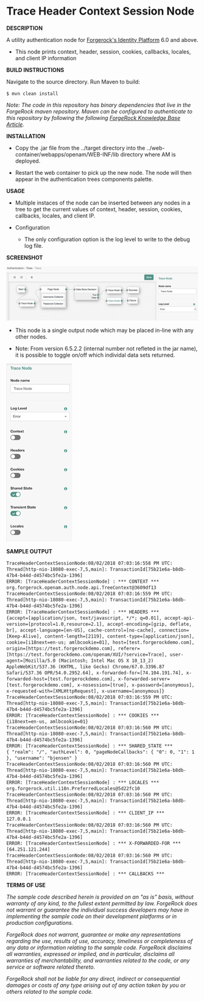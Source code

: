 <!--
 * The contents of this file are subject to the terms of the Common Development and
 * Distribution License (the License). You may not use this file except in compliance with the
 * License.
 *
 * You can obtain a copy of the License at legal/CDDLv1.0.txt. See the License for the
 * specific language governing permission and limitations under the License.
 *
 * When distributing Covered Software, include this CDDL Header Notice in each file and include
 * the License file at legal/CDDLv1.0.txt. If applicable, add the following below the CDDL
 * Header, with the fields enclosed by brackets [] replaced by your own identifying
 * information: "Portions copyright [year] [name of copyright owner]".
 *
 * Copyright ${data.get('yyyy')} ForgeRock AS.
-->
# Trace Header Context Session Node

**DESCRIPTION**

A utility authentication node for [Forgerock's Identity Platform](https://www.forgerock.com/platform/) 6.0 and above.

+ This node prints context, header, session, cookies, callbacks, locales, and client IP information

**BUILD INSTRUCTIONS**

Navigate to the source directory.  Run Maven to build:

    $ mvn clean install

*Note: The code in this repository has binary dependencies that live in the ForgeRock maven repository. Maven can be configured to authenticate to this repository by following the following [ForgeRock Knowledge Base Article](https://backstage.forgerock.com/knowledge/kb/article/a74096897).*

**INSTALLATION**

+ Copy the .jar file from the ../target directory into the ../web-container/webapps/openam/WEB-INF/lib directory where AM is deployed.

+ Restart the web container to pick up the new node.  The node will then appear in the authentication trees components palette.


**USAGE**

+ Multiple instaces of the node can be inserted between any nodes in a tree to get the current values of context, header, session, cookies, callbacks, locales, and client IP.

+ Configuration 
    + The only configuration option is the log level to write to the debug log file.

**SCREENSHOT**

![ScreenShot](./TraceHeaderContextSessionNode.png)

+ This node is a single output node which may be placed in-line with any other nodes. 

+ Note: From version 6.5.2.2 (internal number not refleted in the jar name), it is possible to toggle on/off which individal data sets returned.

![NodeOptions](./TraceHeaderContextSessionNode-Toggle.png)

**SAMPLE OUTPUT**

    TraceHeaderContextSessionNode:08/02/2018 07:03:16:558 PM UTC: Thread[http-nio-18080-exec-7,5,main]: TransactionId[75b21e6a-b8db-47b4-b44d-d4574bc5fe2a-1396]
    ERROR: [TraceHeaderContextSessionNode] : *** CONTEXT ***
    org.forgerock.openam.auth.node.api.TreeContext@3609df13
    TraceHeaderContextSessionNode:08/02/2018 07:03:16:559 PM UTC: Thread[http-nio-18080-exec-7,5,main]: TransactionId[75b21e6a-b8db-47b4-b44d-d4574bc5fe2a-1396]
    ERROR: [TraceHeaderContextSessionNode] : *** HEADERS ***
    {accept=[application/json, text/javascript, */*; q=0.01], accept-api-version=[protocol=1.0,resource=2.1], accept-encoding=[gzip, deflate, br], accept-language=[en-US], cache-control=[no-cache], connection=[Keep-Alive], content-length=[2119], content-type=[application/json], cookie=[i18next=en-us; amlbcookie=01], host=[test.forgerockdemo.com], origin=[https://test.forgerockdemo.com], referer=[https://test.forgerockdemo.com/openam/XUI/?service=Trace], user-agent=[Mozilla/5.0 (Macintosh; Intel Mac OS X 10_13_2) AppleWebKit/537.36 (KHTML, like Gecko) Chrome/67.0.3396.87 Safari/537.36 OPR/54.0.2952.64], x-forwarded-for=[74.104.191.74], x-forwarded-host=[test.forgerockdemo.com], x-forwarded-server=[test.forgerockdemo.com], x-nosession=[true], x-password=[anonymous], x-requested-with=[XMLHttpRequest], x-username=[anonymous]}
    TraceHeaderContextSessionNode:08/02/2018 07:03:16:559 PM UTC: Thread[http-nio-18080-exec-7,5,main]: TransactionId[75b21e6a-b8db-47b4-b44d-d4574bc5fe2a-1396]
    ERROR: [TraceHeaderContextSessionNode] : *** COOKIES ***
    {i18next=en-us, amlbcookie=01}
    TraceHeaderContextSessionNode:08/02/2018 07:03:16:560 PM UTC: Thread[http-nio-18080-exec-7,5,main]: TransactionId[75b21e6a-b8db-47b4-b44d-d4574bc5fe2a-1396]
    ERROR: [TraceHeaderContextSessionNode] : *** SHARED_STATE ***
    { "realm": "/", "authLevel": 0, "pageNodeCallbacks": { "0": 0, "1": 1 }, "username": "bjensen" }
    TraceHeaderContextSessionNode:08/02/2018 07:03:16:560 PM UTC: Thread[http-nio-18080-exec-7,5,main]: TransactionId[75b21e6a-b8db-47b4-b44d-d4574bc5fe2a-1396]
    ERROR: [TraceHeaderContextSessionNode] : *** LOCALES ***
    org.forgerock.util.i18n.PreferredLocales@5d22fc10
    TraceHeaderContextSessionNode:08/02/2018 07:03:16:560 PM UTC: Thread[http-nio-18080-exec-7,5,main]: TransactionId[75b21e6a-b8db-47b4-b44d-d4574bc5fe2a-1396]
    ERROR: [TraceHeaderContextSessionNode] : *** CLIENT_IP ***
    127.0.0.1
    TraceHeaderContextSessionNode:08/02/2018 07:03:16:560 PM UTC: Thread[http-nio-18080-exec-7,5,main]: TransactionId[75b21e6a-b8db-47b4-b44d-d4574bc5fe2a-1396]
    ERROR: [TraceHeaderContextSessionNode] : *** X-FORWARDED-FOR ***
    [64.251.121.244]
    TraceHeaderContextSessionNode:08/02/2018 07:03:16:560 PM UTC: Thread[http-nio-18080-exec-7,5,main]: TransactionId[75b21e6a-b8db-47b4-b44d-d4574bc5fe2a-1396]
    ERROR: [TraceHeaderContextSessionNode] : *** CALLBACKS ***
        
        
**TERMS OF USE**

*The sample code described herein is provided on an "as is" basis, without warranty of any kind, to the fullest extent permitted by law. ForgeRock does not warrant or guarantee the individual success developers may have in implementing the sample code on their development platforms or in production configurations.*

*ForgeRock does not warrant, guarantee or make any representations regarding the use, results of use, accuracy, timeliness or completeness of any data or information relating to the sample code. ForgeRock disclaims all warranties, expressed or implied, and in particular, disclaims all warranties of merchantability, and warranties related to the code, or any service or software related thereto.*

*ForgeRock shall not be liable for any direct, indirect or consequential damages or costs of any type arising out of any action taken by you or others related to the sample code.*
 